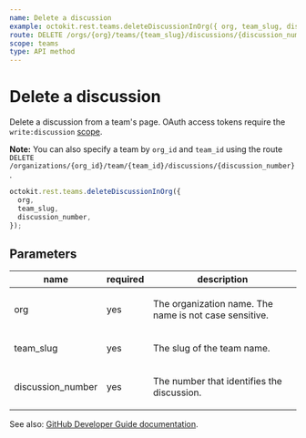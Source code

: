 ```yaml
---
name: Delete a discussion
example: octokit.rest.teams.deleteDiscussionInOrg({ org, team_slug, discussion_number })
route: DELETE /orgs/{org}/teams/{team_slug}/discussions/{discussion_number}
scope: teams
type: API method
---
```


# Delete a discussion

Delete a discussion from a team's page. OAuth access tokens require the `write:discussion` [scope](https://docs.github.com/enterprise-cloud@latest//apps/building-oauth-apps/understanding-scopes-for-oauth-apps/).

**Note:** You can also specify a team by `org_id` and `team_id` using the route `DELETE /organizations/{org_id}/team/{team_id}/discussions/{discussion_number}`.

```js
octokit.rest.teams.deleteDiscussionInOrg({
  org,
  team_slug,
  discussion_number,
});
```

## Parameters

<table>
  <thead>
    <tr>
      <th>name</th>
      <th>required</th>
      <th>description</th>
    </tr>
  </thead>
  <tbody>
    <tr><td>org</td><td>yes</td><td>

The organization name. The name is not case sensitive.

</td></tr>
<tr><td>team_slug</td><td>yes</td><td>

The slug of the team name.

</td></tr>
<tr><td>discussion_number</td><td>yes</td><td>

The number that identifies the discussion.

</td></tr>
  </tbody>
</table>

See also: [GitHub Developer Guide documentation](https://docs.github.com/enterprise-cloud@latest//rest/reference/teams#delete-a-discussion).
